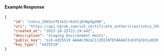 <!-- Code generated for API Clients. DO NOT EDIT. -->

#### Example Response

```json
{
	"id": "sshca_2XH3sX7E1kZcr8zk2jB3Wp9gd98",
	"uri": "https://api.ngrok.com/ssh_certificate_authorities/sshca_2XH3sX7E1kZcr8zk2jB3Wp9gd98",
	"created_at": "2023-10-25T22:19:44Z",
	"description": "Staging Environment Hosts",
	"public_key": "ssh-ed25519 AAAAC3NzaC1lZDI1NTE5AAAAIIx63fqlbtLeD28jojvojG7ve8uQB7dUSdthwcwoMBYT",
	"key_type": "ed25519"
}
```
